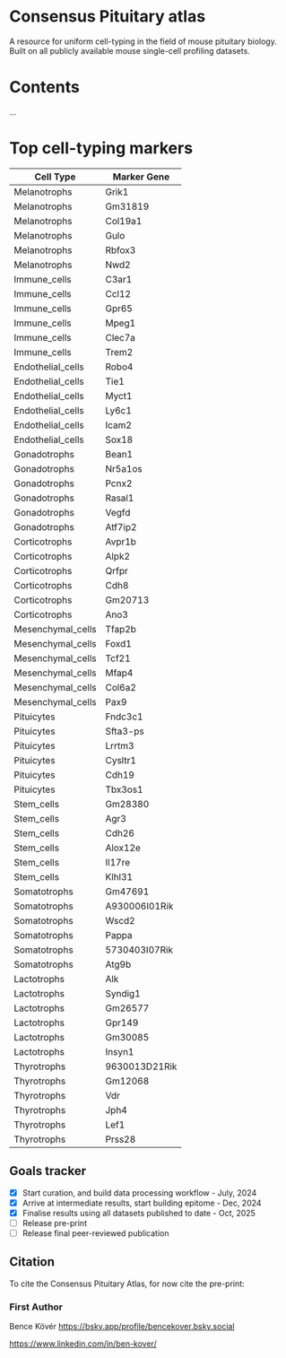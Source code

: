 # Consensus Pituitary atlas
A resource for uniform cell-typing in the field of mouse pituitary biology. Built on all publicly available mouse single-cell profiling datasets.

#  Contents
...



# Top cell-typing markers

| Cell Type           | Marker Gene     |
|---------------------|-----------------|
| Melanotrophs        | Grik1           |
| Melanotrophs        | Gm31819         |
| Melanotrophs        | Col19a1         |
| Melanotrophs        | Gulo            |
| Melanotrophs        | Rbfox3          |
| Melanotrophs        | Nwd2            |
| Immune_cells        | C3ar1           |
| Immune_cells        | Ccl12           |
| Immune_cells        | Gpr65           |
| Immune_cells        | Mpeg1           |
| Immune_cells        | Clec7a          |
| Immune_cells        | Trem2           |
| Endothelial_cells   | Robo4           |
| Endothelial_cells   | Tie1            |
| Endothelial_cells   | Myct1           |
| Endothelial_cells   | Ly6c1           |
| Endothelial_cells   | Icam2           |
| Endothelial_cells   | Sox18           |
| Gonadotrophs        | Bean1           |
| Gonadotrophs        | Nr5a1os         |
| Gonadotrophs        | Pcnx2           |
| Gonadotrophs        | Rasal1          |
| Gonadotrophs        | Vegfd           |
| Gonadotrophs        | Atf7ip2         |
| Corticotrophs       | Avpr1b          |
| Corticotrophs       | Alpk2           |
| Corticotrophs       | Qrfpr           |
| Corticotrophs       | Cdh8            |
| Corticotrophs       | Gm20713         |
| Corticotrophs       | Ano3            |
| Mesenchymal_cells   | Tfap2b          |
| Mesenchymal_cells   | Foxd1           |
| Mesenchymal_cells   | Tcf21           |
| Mesenchymal_cells   | Mfap4           |
| Mesenchymal_cells   | Col6a2          |
| Mesenchymal_cells   | Pax9            |
| Pituicytes          | Fndc3c1         |
| Pituicytes          | Sfta3-ps        |
| Pituicytes          | Lrrtm3          |
| Pituicytes          | Cysltr1         |
| Pituicytes          | Cdh19           |
| Pituicytes          | Tbx3os1         |
| Stem_cells          | Gm28380         |
| Stem_cells          | Agr3            |
| Stem_cells          | Cdh26           |
| Stem_cells          | Alox12e         |
| Stem_cells          | Il17re          |
| Stem_cells          | Klhl31          |
| Somatotrophs        | Gm47691         |
| Somatotrophs        | A930006I01Rik   |
| Somatotrophs        | Wscd2           |
| Somatotrophs        | Pappa           |
| Somatotrophs        | 5730403I07Rik   |
| Somatotrophs        | Atg9b           |
| Lactotrophs         | Alk             |
| Lactotrophs         | Syndig1         |
| Lactotrophs         | Gm26577         |
| Lactotrophs         | Gpr149          |
| Lactotrophs         | Gm30085         |
| Lactotrophs         | Insyn1          |
| Thyrotrophs         | 9630013D21Rik   |
| Thyrotrophs         | Gm12068         |
| Thyrotrophs         | Vdr             |
| Thyrotrophs         | Jph4            |
| Thyrotrophs         | Lef1            |
| Thyrotrophs         | Prss28          |


## Goals tracker

- [x] Start curation, and build data processing workflow - July, 2024
- [x] Arrive at intermediate results, start building epitome - Dec, 2024
- [x] Finalise results using all datasets published to date - Oct, 2025
- [ ] Release pre-print
- [ ] Release final peer-reviewed publication

## Citation
To cite the Consensus Pituitary Atlas, for now cite the pre-print:




### First Author
Bence Kövér
https://bsky.app/profile/bencekover.bsky.social

https://www.linkedin.com/in/ben-kover/

